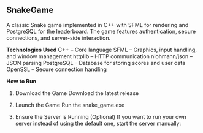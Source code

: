 ## SnakeGame
A classic Snake game implemented in C++ with SFML for rendering and PostgreSQL for the leaderboard. The game features authentication, secure connections, and server-side interaction.

**Technologies Used**
C++ – Core language
SFML – Graphics, input handling, and window management
httplib – HTTP communication
nlohmann/json – JSON parsing
PostgreSQL – Database for storing scores and user data
OpenSSL – Secure connection handling

**How to Run**
1. Download the Game
Download the latest release

3. Launch the Game
Run the snake_game.exe

5. Ensure the Server is Running (Optional)
If you want to run your own server instead of using the default one, start the server manually:
